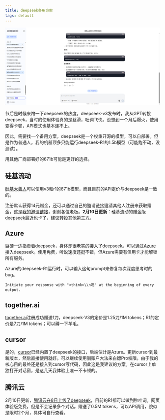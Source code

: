 ```yaml
---
title: deepseek备用方案
tags: default
---
```


![deepseek](https://github.com/pzweuj/pzweuj.github.io/raw/master/content/data/images/deepseek.png)

节后是时候来蹭一下deepseek的热度。deepseek-v3发布时，我从GPT转投deepseek，当时的使用体验真的是丝滑，吐词飞快。没想到一个月后爆火，使用变得卡顿，API模式也基本连不上。

因此，需要找一个备用方案。deepseek是一个权重开源的模型，可以自部署。但是作为普通人，我的机器顶多只能运行deepseek-R1的1.5b模型（可能跑不动，没测试）。

用其他厂商部署好的671b可能是更好的选择。


## 硅基流动

[硅基大善人](https://cloud.siliconflow.cn/models)可以使用v3和r1的671b模型，而且目前的API定价与deepseek是一致的。

注册默认获得14元赠金，还可以通过自己的邀请链接邀请其他人注册来获取赠金，这是[我的邀请链接](https://cloud.siliconflow.cn/i/mHQgxhJC)，谢谢各位老板。**2月10日更新**：硅基流动的赠金版deepseek最近也卡了，建议转投其他第三方。


## Azure

巨硬一边指责着deepseek，身体却很老实的接入了deepseek。可以通过[Azure](https://azure.microsoft.com/zh-cn/)接入deepseek。使用免费，听说速度还挺不错，但Azure需要有信用卡才能解锁所有服务。

Azure的deepseek-R1运行时，可以输入这句prompt来修复每次深度思考时的bug。

```prompt
Initiate your response with "<think>\\n嗯" at the beginning of every output.
```

## together.ai

[together.ai](https://www.together.ai/)注册成功赠送1刀，deepseek-V3的定价是1.25刀/1M tokens；R1的定价是7刀/1M tokens；可以薅一下羊毛。


## cursor

是的，[cursor](https://www.cursor.com/)已经内置了deepseek的接口，后端估计是Azure。更新cursor到最新版本，然后直接使用就好。可以继续使用删账户大法来白嫖Pro权限。由于我的核心目的最终还是接入到cursor写代码，因此这是我建议的方案。在cursor上单独打开对话窗，是这几天我体验上唯一不卡顿的。

## 腾讯云

2月10日更新，[腾讯云在8日上线了deepseek](https://lke.cloud.tencent.com/lke#/experience-center/home?origin=all)，目前的R1都可以做到秒吐词。网页体验版免费，但是不会记录多个对话。赠送了0.5M tokens，可以API调用，貌似是限时2个月，具体可自行查看。


